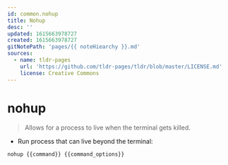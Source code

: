 ```yaml
---
id: common.nohup
title: Nohup
desc: ''
updated: 1615663978727
created: 1615663978727
gitNotePath: 'pages/{{ noteHiearchy }}.md'
sources:
  - name: tldr-pages
    url: 'https://github.com/tldr-pages/tldr/blob/master/LICENSE.md'
    license: Creative Commons
---
```

# nohup

> Allows for a process to live when the terminal gets killed.

- Run process that can live beyond the terminal:

`nohup {{command}} {{command_options}}`

